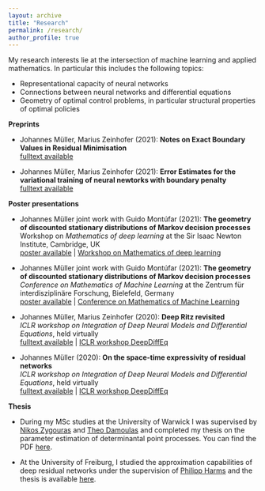 ```yaml
---
layout: archive
title: "Research"
permalink: /research/
author_profile: true
---
```


My research interests lie at the intersection of machine learning and applied mathematics. In particular this includes the following topics:
* Representational capacity of neural networks
* Connections between neural networks and differential equations
* Geometry of optimal control problems, in particular structural properties of optimal policies

**Preprints**

* Johannes Müller, Marius Zeinhofer (2021): **Notes on Exact Boundary Values in Residual Minimisation**<br />
[fulltext available](https://arxiv.org/pdf/2105.02550.pdf)

* Johannes Müller, Marius Zeinhofer (2021): **Error Estimates for the variational training of neural newtorks with boundary penalty**<br />
[fulltext available](https://arxiv.org/pdf/2103.01007.pdf)

**Poster presentations**

* Johannes Müller joint work with Guido Montúfar (2021):
**The geometry of discounted stationary distributions of Markov decision processes**<br />
Workshop on *Mathematics of deep learning* at the Sir Isaac Newton Institute, Cambridge, UK<br />
[poster available](/files/poster_geometry_stationary_distributions.pdf) | [Workshop on Mathematics of deep learning](https://www.newton.ac.uk/event/mdl/)

* Johannes Müller joint work with Guido Montúfar (2021):
**The geometry of discounted stationary distributions of Markov decision processes**<br />
*Conference on Mathematics of Machine Learning* at the Zentrum für interdisziplinäre Forschung, Bielefeld, Germany<br />
[poster available](/files/poster_geometry_stationary_distributions.pdf) | [Conference on Mathematics of Machine Learning](https://www.mis.mpg.de/calendar/conferences/2021/mml2021.html)

* Johannes Müller, Marius Zeinhofer (2020):
**Deep Ritz revisited**<br />
*ICLR workshop on Integration of Deep Neural Models and Differential Equations*, held virtually<br />
[fulltext available](https://arxiv.org/abs/1912.03937) | [ICLR workshop DeepDiffEq](http://iclr2020deepdiffeq.rice.edu/)

* Johannes Müller (2020):
**On the space-time expressivity of  residual  networks**<br />
*ICLR workshop on Integration of Deep Neural Models and Differential Equations*, held virtually<br />
[fulltext available](https://arxiv.org/abs/1910.09599) | [ICLR workshop DeepDiffEq](http://iclr2020deepdiffeq.rice.edu/)

**Thesis**

* During my MSc studies at the University  of Warwick I was supervised by [Nikos Zygouras](https://warwick.ac.uk/fac/sci/maths/people/staff/zygouras/) and [Theo Damoulas](https://warwick.ac.uk/fac/sci/statistics/staff/academic-research/damoulas) and completed my  thesis on the parameter estimation of determinantal point processes. You can find the PDF [here](/files/MSc-thesis.pdf). 
 
* At the University of  Freiburg, I studied the approximation capabilities of deep residual networks under the supervision of [Philipp Harms](https://www.philippharms.com/) and  the thesis is available [here](https://freidok.uni-freiburg.de/data/151788).

